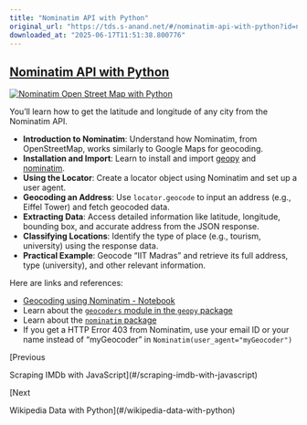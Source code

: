 ```yaml
---
title: "Nominatim API with Python"
original_url: "https://tds.s-anand.net/#/nominatim-api-with-python?id=nominatim-api-with-python"
downloaded_at: "2025-06-17T11:51:38.800776"
---
```


[Nominatim API with Python](#/nominatim-api-with-python?id=nominatim-api-with-python)
-------------------------------------------------------------------------------------

[![Nominatim Open Street Map with Python](https://i.ytimg.com/vi_webp/f0PZ-pphAXE/sddefault.webp)](https://youtu.be/f0PZ-pphAXE)

You’ll learn how to get the latitude and longitude of any city from the Nominatim API.

* **Introduction to Nominatim**: Understand how Nominatim, from OpenStreetMap, works similarly to Google Maps for geocoding.
* **Installation and Import**: Learn to install and import [geopy](https://geopy.readthedocs.io/) and [nominatim](https://nominatim.org/).
* **Using the Locator**: Create a locator object using Nominatim and set up a user agent.
* **Geocoding an Address**: Use `locator.geocode` to input an address (e.g., Eiffel Tower) and fetch geocoded data.
* **Extracting Data**: Access detailed information like latitude, longitude, bounding box, and accurate address from the JSON response.
* **Classifying Locations**: Identify the type of place (e.g., tourism, university) using the response data.
* **Practical Example**: Geocode “IIT Madras” and retrieve its full address, type (university), and other relevant information.

Here are links and references:

* [Geocoding using Nominatim - Notebook](https://colab.research.google.com/drive/1-vvP-UyMjHgBqc-hdsUhm3Bsbgi7oO6g)
* Learn about the [`geocoders` module in the `geopy` package](https://geopy.readthedocs.io/)
* Learn about the [`nominatim` package](https://nominatim.org/release-docs/develop/api/Overview/)
* If you get a HTTP Error 403 from Nominatim, use your email ID or your name instead of “myGeocoder” in `Nominatim(user_agent="myGeocoder")`

[Previous

Scraping IMDb with JavaScript](#/scraping-imdb-with-javascript)

[Next

Wikipedia Data with Python](#/wikipedia-data-with-python)